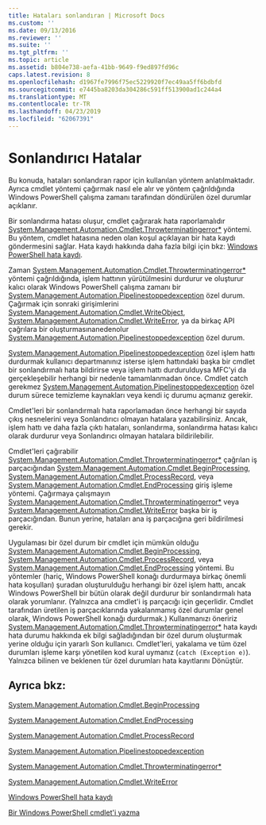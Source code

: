 ```yaml
---
title: Hataları sonlandıran | Microsoft Docs
ms.custom: ''
ms.date: 09/13/2016
ms.reviewer: ''
ms.suite: ''
ms.tgt_pltfrm: ''
ms.topic: article
ms.assetid: b804e738-aefa-41bb-9649-f9ed897fd96c
caps.latest.revision: 8
ms.openlocfilehash: d1967fe7996f75ec5229920f7ec49aa5ff6bdbfd
ms.sourcegitcommit: e7445ba8203da304286c591ff513900ad1c244a4
ms.translationtype: MT
ms.contentlocale: tr-TR
ms.lasthandoff: 04/23/2019
ms.locfileid: "62067391"
---
```

# <a name="terminating-errors"></a>Sonlandırıcı Hatalar

Bu konuda, hataları sonlandıran rapor için kullanılan yöntem anlatılmaktadır. Ayrıca cmdlet yöntemi çağırmak nasıl ele alır ve yöntem çağrıldığında Windows PowerShell çalışma zamanı tarafından döndürülen özel durumlar açıklanır.

Bir sonlandırma hatası oluşur, cmdlet çağırarak hata raporlamalıdır [System.Management.Automation.Cmdlet.Throwterminatingerror*](/dotnet/api/System.Management.Automation.Cmdlet.ThrowTerminatingError) yöntemi. Bu yöntem, cmdlet hatasına neden olan koşul açıklayan bir hata kaydı göndermesini sağlar. Hata kaydı hakkında daha fazla bilgi için bkz: [Windows PowerShell hata kaydı](./windows-powershell-error-records.md).

Zaman [System.Management.Automation.Cmdlet.Throwterminatingerror*](/dotnet/api/System.Management.Automation.Cmdlet.ThrowTerminatingError) yöntemi çağrıldığında, işlem hattının yürütülmesini durdurur ve oluşturur kalıcı olarak Windows PowerShell çalışma zamanı bir [ System.Management.Automation.Pipelinestoppedexception](/dotnet/api/System.Management.Automation.PipelineStoppedException) özel durum. Çağırmak için sonraki girişimlerini [System.Management.Automation.Cmdlet.WriteObject](/dotnet/api/System.Management.Automation.Cmdlet.WriteObject), [System.Management.Automation.Cmdlet.WriteError](/dotnet/api/System.Management.Automation.Cmdlet.WriteError), ya da birkaç API çağrılara bir oluşturmasınanedenolur[ System.Management.Automation.Pipelinestoppedexception](/dotnet/api/System.Management.Automation.PipelineStoppedException) özel durum.

[System.Management.Automation.Pipelinestoppedexception](/dotnet/api/System.Management.Automation.PipelineStoppedException) özel işlem hattı durdurmak kullanıcı departmanınız isterse işlem hattındaki başka bir cmdlet bir sonlandırmalı hata bildirirse veya işlem hattı durdurulduysa MFC'yi da gerçekleşebilir herhangi bir nedenle tamamlanmadan önce. Cmdlet catch gerekmez [System.Management.Automation.Pipelinestoppedexception](/dotnet/api/System.Management.Automation.PipelineStoppedException) özel durum sürece temizleme kaynakları veya kendi iç durumu açmanız gerekir.

Cmdlet'leri bir sonlandırmalı hata raporlamadan önce herhangi bir sayıda çıkış nesnelerini veya Sonlandırıcı olmayan hatalara yazabilirsiniz. Ancak, işlem hattı ve daha fazla çıktı hataları, sonlandırma, sonlandırma hatası kalıcı olarak durdurur veya Sonlandırıcı olmayan hatalara bildirilebilir.

Cmdlet'leri çağırabilir [System.Management.Automation.Cmdlet.Throwterminatingerror*](/dotnet/api/System.Management.Automation.Cmdlet.ThrowTerminatingError) çağrılan iş parçacığından [System.Management.Automation.Cmdlet.BeginProcessing](/dotnet/api/System.Management.Automation.Cmdlet.BeginProcessing), [ System.Management.Automation.Cmdlet.ProcessRecord](/dotnet/api/System.Management.Automation.Cmdlet.ProcessRecord), veya [System.Management.Automation.Cmdlet.EndProcessing](/dotnet/api/System.Management.Automation.Cmdlet.EndProcessing) giriş işleme yöntemi. Çağırmaya çalışmayın [System.Management.Automation.Cmdlet.Throwterminatingerror*](/dotnet/api/System.Management.Automation.Cmdlet.ThrowTerminatingError) veya [System.Management.Automation.Cmdlet.WriteError](/dotnet/api/System.Management.Automation.Cmdlet.WriteError) başka bir iş parçacığından. Bunun yerine, hataları ana iş parçacığına geri bildirilmesi gerekir.

Uygulaması bir özel durum bir cmdlet için mümkün olduğu [System.Management.Automation.Cmdlet.BeginProcessing](/dotnet/api/System.Management.Automation.Cmdlet.BeginProcessing), [System.Management.Automation.Cmdlet.ProcessRecord](/dotnet/api/System.Management.Automation.Cmdlet.ProcessRecord), veya [System.Management.Automation.Cmdlet.EndProcessing](/dotnet/api/System.Management.Automation.Cmdlet.EndProcessing) yöntemi. Bu yöntemler (hariç, Windows PowerShell konağı durdurmaya birkaç önemli hata koşulları) şuradan oluşturulduğu herhangi bir özel işlem hattı, ancak Windows PowerShell bir bütün olarak değil durdurur bir sonlandırmalı hata olarak yorumlanır. (Yalnızca ana cmdlet'i iş parçacığı için geçerlidir. Cmdlet tarafından üretilen iş parçacıklarında yakalanmamış özel durumlar genel olarak, Windows PowerShell konağı durdurmak.) Kullanmanızı öneririz [System.Management.Automation.Cmdlet.Throwterminatingerror*](/dotnet/api/System.Management.Automation.Cmdlet.ThrowTerminatingError) hata kaydı hata durumu hakkında ek bilgi sağladığından bir özel durum oluşturmak yerine olduğu için yararlı Son kullanıcı. Cmdlet'leri, yakalama ve tüm özel durumları işleme karşı yönetilen kod kural uymanız (`catch (Exception e)`). Yalnızca bilinen ve beklenen tür özel durumları hata kayıtlarını Dönüştür.

## <a name="see-also"></a>Ayrıca bkz:

[System.Management.Automation.Cmdlet.BeginProcessing](/dotnet/api/System.Management.Automation.Cmdlet.BeginProcessing)

[System.Management.Automation.Cmdlet.EndProcessing](/dotnet/api/System.Management.Automation.Cmdlet.EndProcessing)

[System.Management.Automation.Cmdlet.ProcessRecord](/dotnet/api/System.Management.Automation.Cmdlet.ProcessRecord)

[System.Management.Automation.Pipelinestoppedexception](/dotnet/api/System.Management.Automation.PipelineStoppedException)

[System.Management.Automation.Cmdlet.Throwterminatingerror*](/dotnet/api/System.Management.Automation.Cmdlet.ThrowTerminatingError)

[System.Management.Automation.Cmdlet.WriteError](/dotnet/api/System.Management.Automation.Cmdlet.WriteError)

[Windows PowerShell hata kaydı](./windows-powershell-error-records.md)

[Bir Windows PowerShell cmdlet'i yazma](./writing-a-windows-powershell-cmdlet.md)
